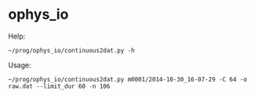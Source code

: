 ophys_io
========
Help:
```
~/prog/ophys_io/continuous2dat.py -h
```

Usage:

``` 
~/prog/ophys_io/continuous2dat.py m0001/2014-10-30_16-07-29 -C 64 -o raw.dat --limit_dur 60 -n 106
```
